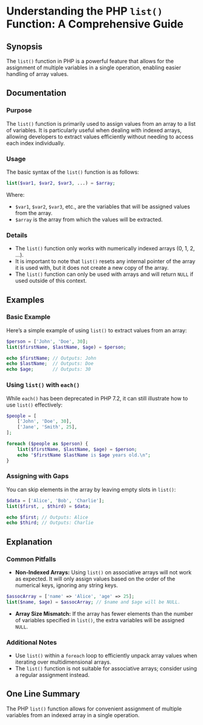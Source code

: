 <!--
Meta Description: # Understanding the PHP `list()` Function: A Comprehensive Guide ## Synopsis The `list()` function in PHP is a powerful feature that allows for the as...
Meta Keywords: list, array, php, function, values
-->

# Understanding the PHP `list()` Function: A Comprehensive Guide

## Synopsis
The `list()` function in PHP is a powerful feature that allows for the assignment of multiple variables in a single operation, enabling easier handling of array values.

## Documentation
### Purpose
The `list()` function is primarily used to assign values from an array to a list of variables. It is particularly useful when dealing with indexed arrays, allowing developers to extract values efficiently without needing to access each index individually.

### Usage
The basic syntax of the `list()` function is as follows:

```php
list($var1, $var2, $var3, ...) = $array;
```

Where:
- `$var1`, `$var2`, `$var3`, etc., are the variables that will be assigned values from the array.
- `$array` is the array from which the values will be extracted.

### Details
- The `list()` function only works with numerically indexed arrays (0, 1, 2, ...).
- It is important to note that `list()` resets any internal pointer of the array it is used with, but it does not create a new copy of the array.
- The `list()` function can only be used with arrays and will return `NULL` if used outside of this context.

## Examples
### Basic Example
Here’s a simple example of using `list()` to extract values from an array:

```php
$person = ['John', 'Doe', 30];
list($firstName, $lastName, $age) = $person;

echo $firstName; // Outputs: John
echo $lastName;  // Outputs: Doe
echo $age;       // Outputs: 30
```

### Using `list()` with `each()`
While `each()` has been deprecated in PHP 7.2, it can still illustrate how to use `list()` effectively:

```php
$people = [
    ['John', 'Doe', 30],
    ['Jane', 'Smith', 25],
];

foreach ($people as $person) {
    list($firstName, $lastName, $age) = $person;
    echo "$firstName $lastName is $age years old.\n";
}
```

### Assigning with Gaps
You can skip elements in the array by leaving empty slots in `list()`:

```php
$data = ['Alice', 'Bob', 'Charlie'];
list($first, , $third) = $data;

echo $first; // Outputs: Alice
echo $third; // Outputs: Charlie
```

## Explanation
### Common Pitfalls
- **Non-Indexed Arrays:** Using `list()` on associative arrays will not work as expected. It will only assign values based on the order of the numerical keys, ignoring any string keys.
  
```php
$assocArray = ['name' => 'Alice', 'age' => 25];
list($name, $age) = $assocArray; // $name and $age will be NULL.
```

- **Array Size Mismatch:** If the array has fewer elements than the number of variables specified in `list()`, the extra variables will be assigned `NULL`.

### Additional Notes
- Use `list()` within a `foreach` loop to efficiently unpack array values when iterating over multidimensional arrays.
- The `list()` function is not suitable for associative arrays; consider using a regular assignment instead.

## One Line Summary
The PHP `list()` function allows for convenient assignment of multiple variables from an indexed array in a single operation.